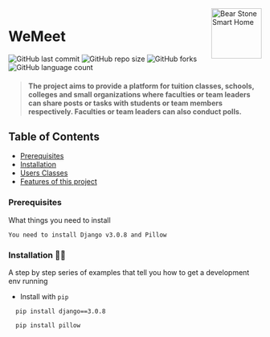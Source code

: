 <img src="https://raw.githubusercontent.com/rvkantpujari/wemeet/master/wemeet/static/assets/images/logo.png" alt="Bear Stone Smart Home" width="100" height="100" style="display:inline" align="right">

# WeMeet

![GitHub last commit](https://img.shields.io/github/last-commit/rvkantpujari/wemeet?color=red&style=for-the-badge)
![GitHub repo size](https://img.shields.io/github/repo-size/rvkantpujari/wemeet?style=for-the-badge)
![GitHub forks](https://img.shields.io/github/forks/rvkantpujari/wemeet?color=lightcoral&style=for-the-badge)
![GitHub language count](https://img.shields.io/github/languages/count/rvkantpujari/wemeet?color=blueberry&style=for-the-badge)

> #### The project aims to provide a platform for tuition classes, schools, colleges and small organizations where faculties or team leaders can share posts or tasks with students or team members respectively. Faculties or team leaders can also conduct polls.

## Table of Contents
- [Prerequisites](#prerequisites)
- [Installation](#installation)
- [Users Classes](#users-classes)
- [Features of this project](#features-of-this-project)


### Prerequisites
What things you need to install

```
You need to install Django v3.0.8 and Pillow
```
### Installation :man_technologist:
A step by step series of examples that tell you how to get a development env running

- Install with ```pip```
```
  pip install django==3.0.8
   
  pip install pillow
```
